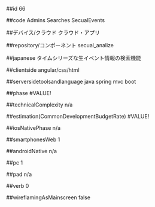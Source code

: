 ##id
66

##code
Admins Searches SecualEvents

##デバイス/クラウド
クラウド・アプリ

##repository/コンポーネント
secual_analize

##japanese
タイムシリーズな生イベント情報の検索機能

##clientside
angular/css/html

##serversidetoolsandlanguage
java spring mvc boot

##phase
#VALUE!

##technicalComplexity
n/a

##estimation(CommonDevelopmentBudgetRate)
#VALUE!

##iosNativePhase
n/a

##smartphonesWeb
1

##androidNative
n/a

##pc
1

##pad
n/a

##verb
0

##wireflamingAsMainscreen
false

